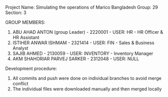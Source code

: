 Project Name: Simulating the operations of Marico Bangladesh
Group: 29
Section: 3

GROUP MEMBERS:
1. ABU AHAD ANTON (group Leader) - 2220001 - USER: HR - HR Officer & HR Assistant 
2. ISTIHER ANWAR ISHMAM - 2321414 - USER: FIN - Sales & Business Analyst
3. SAJIB AHMED - 2130059 - USER: INVENTORY - Inventory Manager
4. AKM SHAHORIAR PARVEJ SARKER - 2312048 - USER: NULL

Development procedure:
1. All commits and push were done on individual branches to avoid merge conflict
2. The individual files were downloaded manually and then merged locally

